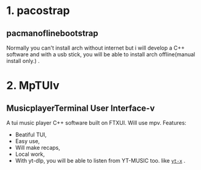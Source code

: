 # 1. pacostrap
## pacmanoflinebootstrap

Normally you can't install arch without internet but i will develop a C++ software and with a usb stick, you will be able to install arch offline(manual install only.) .

# 2. MpTUIv
## MusicplayerTerminal User Interface-v

A tui music player C++ software built on FTXUI. Will use mpv. Features:

- Beatiful TUI,
- Easy use,
- Will make recaps,
- Local work,
- With yt-dlp, you will be able to listen from YT-MUSIC too. like [`yt-x`](https://github.com/Benexl/yt-x) .
